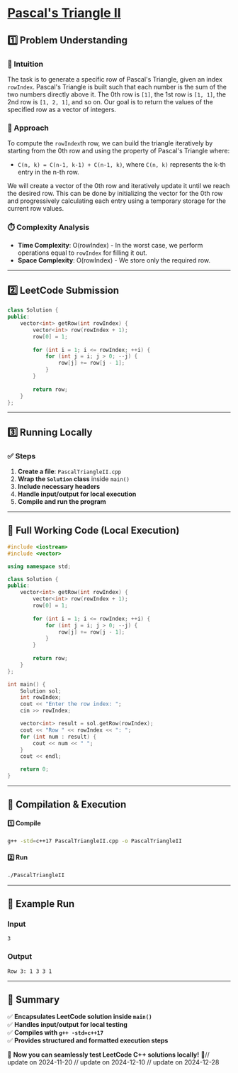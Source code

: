 # **[Pascal's Triangle II](https://leetcode.com/problems/pascals-triangle-ii/description/)**  

## **1️⃣ Problem Understanding**  
### **📌 Intuition**  
The task is to generate a specific row of Pascal's Triangle, given an index `rowIndex`. Pascal's Triangle is built such that each number is the sum of the two numbers directly above it. The 0th row is `[1]`, the 1st row is `[1, 1]`, the 2nd row is `[1, 2, 1]`, and so on. Our goal is to return the values of the specified row as a vector of integers.

### **🚀 Approach**  
To compute the `rowIndex`th row, we can build the triangle iteratively by starting from the 0th row and using the property of Pascal's Triangle where:
- `C(n, k) = C(n-1, k-1) + C(n-1, k)`, where `C(n, k)` represents the k-th entry in the n-th row.

We will create a vector of the 0th row and iteratively update it until we reach the desired row. This can be done by initializing the vector for the 0th row and progressively calculating each entry using a temporary storage for the current row values.

### **⏱️ Complexity Analysis**  
- **Time Complexity**: O(rowIndex) - In the worst case, we perform operations equal to `rowIndex` for filling it out.  
- **Space Complexity**: O(rowIndex) - We store only the required row.

---  

## **2️⃣ LeetCode Submission**  
```cpp
class Solution {
public:
    vector<int> getRow(int rowIndex) {
        vector<int> row(rowIndex + 1);
        row[0] = 1;
        
        for (int i = 1; i <= rowIndex; ++i) {
            for (int j = i; j > 0; --j) {
                row[j] += row[j - 1];
            }
        }
        
        return row;
    }
};  
```  

---  

## **3️⃣ Running Locally**  
### **✅ Steps**  
1. **Create a file**: `PascalTriangleII.cpp`  
2. **Wrap the `Solution` class** inside `main()`  
3. **Include necessary headers**  
4. **Handle input/output for local execution**  
5. **Compile and run the program**  

---  

## **📝 Full Working Code (Local Execution)**  
```cpp
#include <iostream>
#include <vector>

using namespace std;

class Solution {
public:
    vector<int> getRow(int rowIndex) {
        vector<int> row(rowIndex + 1);
        row[0] = 1;
        
        for (int i = 1; i <= rowIndex; ++i) {
            for (int j = i; j > 0; --j) {
                row[j] += row[j - 1];
            }
        }
        
        return row;
    }
};

int main() {
    Solution sol;
    int rowIndex;
    cout << "Enter the row index: ";
    cin >> rowIndex;

    vector<int> result = sol.getRow(rowIndex);
    cout << "Row " << rowIndex << ": ";
    for (int num : result) {
        cout << num << " ";
    }
    cout << endl;

    return 0;
}
```  

---  

## **🔧 Compilation & Execution**  
#### **1️⃣ Compile**  
```bash
g++ -std=c++17 PascalTriangleII.cpp -o PascalTriangleII
```  

#### **2️⃣ Run**  
```bash
./PascalTriangleII
```  

---  

## **🎯 Example Run**  
### **Input**  
```
3
```  
### **Output**  
```
Row 3: 1 3 3 1 
```  

---  

## **📌 Summary**  
✅ **Encapsulates LeetCode solution inside `main()`**  
✅ **Handles input/output for local testing**  
✅ **Compiles with `g++ -std=c++17`**  
✅ **Provides structured and formatted execution steps**  

🚀 **Now you can seamlessly test LeetCode C++ solutions locally!** 🚀// update on 2024-11-20
// update on 2024-12-10
// update on 2024-12-28
